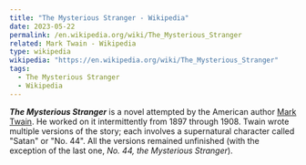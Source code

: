 ```yaml
---
title: "The Mysterious Stranger - Wikipedia"
date: 2023-05-22
permalink: /en.wikipedia.org/wiki/The_Mysterious_Stranger
related: Mark Twain - Wikipedia
type: wikipedia
wikipedia: "https://en.wikipedia.org/wiki/The_Mysterious_Stranger"
tags:
  - The Mysterious Stranger
  - Wikipedia
---
```

***The Mysterious Stranger*** is a novel attempted by the American author [Mark Twain](/en.wikipedia.org/wiki/Mark_Twain). He worked on it intermittently from 1897 through 1908. Twain wrote multiple versions of the story; each involves a supernatural character called "Satan" or "No. 44". All the versions remained unfinished (with the exception of the last one, *No. 44, the Mysterious Stranger*).